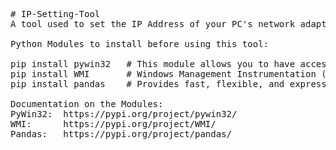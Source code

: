 <pre>
# IP-Setting-Tool
A tool used to set the IP Address of your PC's network adapter(s)

Python Modules to install before using this tool:

pip install pywin32   # This module allows you to have access to the Win 32 API and create/use COM objects
pip install WMI       # Windows Management Instrumentation (WMI) is Microsoft’s implementation of Web-Based Enterprise Management (WBEM) and is a wrapper for PyWin32
pip install pandas    # Provides fast, flexible, and expressive data structures designed to make working with structured/time series data both easy and intuitive

Documentation on the Modules:
PyWin32:  https://pypi.org/project/pywin32/
WMI:      https://pypi.org/project/WMI/
Pandas:   https://pypi.org/project/pandas/
</pre>

